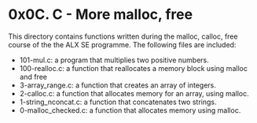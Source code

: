 # 0x0C. C - More malloc, free

This directory contains functions written during the malloc, calloc, free course of the the ALX SE programme.
The following files are included:

- 101-mul.c: a program that multiplies two positive numbers.
- 100-realloc.c: a function that reallocates a memory block using malloc and free
- 3-array_range.c: a function that creates an array of integers.
- 2-calloc.c: a function that allocates memory for an array, using malloc.
- 1-string_nconcat.c: a function that concatenates two strings.
- 0-malloc_checked.c: a function that allocates memory using malloc.
